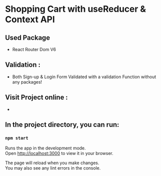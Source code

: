 # Shopping Cart with useReducer & Context API


## Used Package
- React Router Dom V6

## Validation :
- Both Sign-up & Login Form Validated with a validation Function without any packages!

## Visit Project online :
- 

## In the project directory, you can run:

### `npm start`

Runs the app in the development mode.\
Open [http://localhost:3000](http://localhost:3000) to view it in your browser.

The page will reload when you make changes.\
You may also see any lint errors in the console.